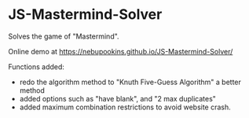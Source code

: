 # JS-Mastermind-Solver

Solves the game of "Mastermind".

Online demo at https://nebupookins.github.io/JS-Mastermind-Solver/

Functions added:
- redo the algorithm method to "Knuth Five-Guess Algorithm" a better method
- added options such as "have blank", and "2 max duplicates"
- added maximum combination restrictions to avoid website crash.
